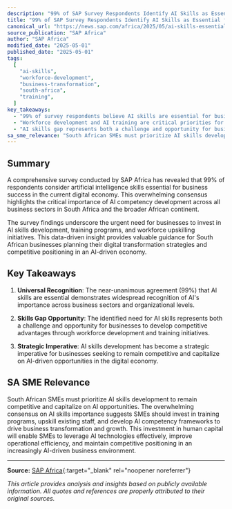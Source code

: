 ```yaml
---
description: "99% of SAP Survey Respondents Identify AI Skills as Essential for Business Success - Analysis and insights for South African SMEs on AI adoption, implementation strategies, and business transformation opportunities."
title: "99% of SAP Survey Respondents Identify AI Skills as Essential for Business Success"
canonical_url: "https://news.sap.com/africa/2025/05/ai-skills-essential-say-99-in-sap-survey"
source_publication: "SAP Africa"
author: "SAP Africa"
modified_date: "2025-05-01"
published_date: "2025-05-01"
tags:
  [
    "ai-skills",
    "workforce-development",
    "business-transformation",
    "south-africa",
    "training",
  ]
key_takeaways:
  - "99% of survey respondents believe AI skills are essential for business success"
  - "Workforce development and AI training are critical priorities for South African businesses"
  - "AI skills gap represents both a challenge and opportunity for business growth"
sa_sme_relevance: "South African SMEs must prioritize AI skills development to remain competitive and capitalize on AI opportunities. The overwhelming consensus on AI skills importance suggests SMEs should invest in training programs, upskill existing staff, and develop AI competency frameworks to drive business transformation and growth."
---
```

<script type="application/ld+json">
{
  "@context": "https://schema.org",
  "@type": "Article",
  "headline": "99% of SAP Survey Respondents Identify AI Skills as Essential for Business Success",
  "description": "99% of SAP Survey Respondents Identify AI Skills as Essential for Business Success - Analysis and insights for South African SMEs on AI adoption, implementation strategies, and business transformation opportunities.",
  "author": {
    "@type": "Organization",
    "name": "SAP Africa"
  },
  "publisher": {
    "@type": "Organization",
    "name": "Aurellius"
  },
  "datePublished": "2025-05-01",
  "dateModified": "2025-05-01",
  "mainEntityOfPage": {
    "@type": "WebPage",
    "@id": "https://news.sap.com/africa/2025/05/ai-skills-essential-say-99-in-sap-survey"
  }
}
</script>

## Summary

A comprehensive survey conducted by SAP Africa has revealed that 99% of respondents consider artificial intelligence skills essential for business success in the current digital economy. This overwhelming consensus highlights the critical importance of AI competency development across all business sectors in South Africa and the broader African continent.

The survey findings underscore the urgent need for businesses to invest in AI skills development, training programs, and workforce upskilling initiatives. This data-driven insight provides valuable guidance for South African businesses planning their digital transformation strategies and competitive positioning in an AI-driven economy.

## Key Takeaways

1. **Universal Recognition**: The near-unanimous agreement (99%) that AI skills are essential demonstrates widespread recognition of AI's importance across business sectors and organizational levels.

2. **Skills Gap Opportunity**: The identified need for AI skills represents both a challenge and opportunity for businesses to develop competitive advantages through workforce development and training initiatives.

3. **Strategic Imperative**: AI skills development has become a strategic imperative for businesses seeking to remain competitive and capitalize on AI-driven opportunities in the digital economy.

## SA SME Relevance

South African SMEs must prioritize AI skills development to remain competitive and capitalize on AI opportunities. The overwhelming consensus on AI skills importance suggests SMEs should invest in training programs, upskill existing staff, and develop AI competency frameworks to drive business transformation and growth. This investment in human capital will enable SMEs to leverage AI technologies effectively, improve operational efficiency, and maintain competitive positioning in an increasingly AI-driven business environment.


---

**Source:** [SAP Africa](https://news.sap.com/africa/2025/05/ai-skills-essential-say-99-in-sap-survey){:target="_blank" rel="noopener noreferrer"}

*This article provides analysis and insights based on publicly available information. All quotes and references are properly attributed to their original sources.*